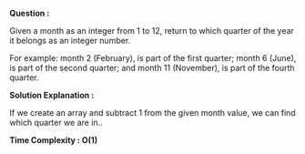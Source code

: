 **Question :**

Given a month as an integer from 1 to 12, return to which quarter of the year it belongs as an integer number.

For example: month 2 (February), is part of the first quarter; month 6 (June), is part of the second quarter; and month 11 (November), is part of the fourth quarter.


**Solution Explanation :**

If we create an array and subtract 1 from the given month value, we can find which quarter we are in..


**Time Complexity : O(1)**